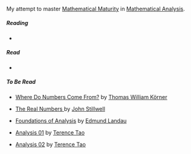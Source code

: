 My attempt to master [Mathematical Maturity](https://en.wikipedia.org/wiki/Mathematical_maturity) in [Mathematical Analysis](https://en.wikipedia.org/wiki/Mathematical_analysis).

##### Reading

*

##### Read

*

##### To Be Read

* [Where Do Numbers Come From?](https://www.cambridge.org/core/books/where-do-numbers-come-from/A6244ADFE1954F292FCE09B980FE5AC3) by [Thomas William Körner](https://www.dpmms.cam.ac.uk/~twk/)
* [The Real Numbers ](https://link.springer.com/book/10.1007/978-3-319-01577-4) by [John Stillwell](https://www.usfca.edu/faculty/john-stillwell)
* [Foundations of Analysis](https://bookstore.ams.org/chel-79/) by [Edmund Landau](https://en.wikipedia.org/wiki/Edmund_Landau)



* [Analysis 01](https://link.springer.com/book/10.1007/978-981-19-7261-4) by [Terence Tao](https://www.math.ucla.edu/~tao/)
* [Analysis 02](https://link.springer.com/book/10.1007/978-981-19-7284-3) by [Terence Tao](https://www.math.ucla.edu/~tao/)
